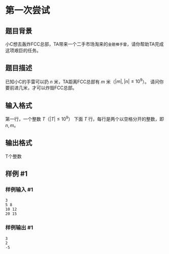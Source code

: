 # 第一次尝试

## 题目背景

小C想去轰炸FCC总部，TA带来一个二手市场淘来的`金箍棒手雷`，请你帮助TA完成这项艰巨的任务。

## 题目描述


已知小C的手雷可以扔 $n$ 米，TA距离FCC总部有 $m$ 米（$|m|,|n| \le {10}^9$）。
请问你要前进几米，才可以炸毁FCC总部。

## 输入格式

第一行，一个整数 $T$（$|T| \le {10}^9$）
下面 $T$ 行，每行是两个以空格分开的整数，即 $n,m$。

## 输出格式

T个整数

## 样例 #1

### 样例输入 #1

```
3
5 8
10 12
20 15
```

### 样例输出 #1

```
3
2
-5
```
